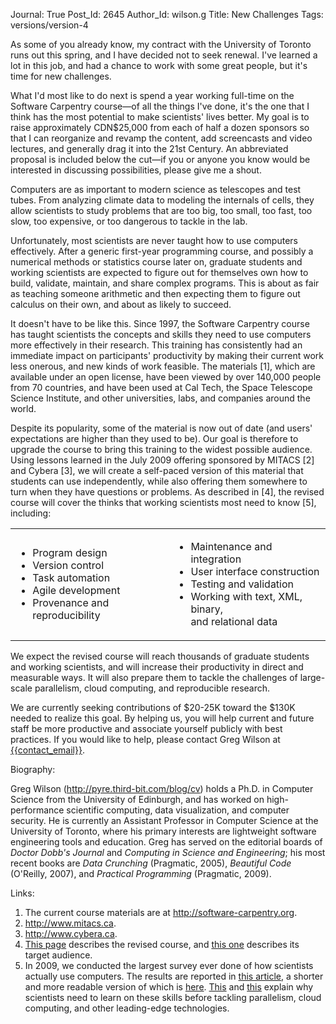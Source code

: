 Journal: True
Post_Id: 2645
Author_Id: wilson.g
Title: New Challenges
Tags: versions/version-4

<p>As some of you already know, my contract with the University of Toronto runs out this spring, and I have decided not to seek renewal. I've learned a lot in this job, and had a chance to work with some great people, but it's time for new challenges.</p>
<p>What I'd most like to do next is spend a year working full-time on the Software Carpentry course&mdash;of all the things I've done, it's the one that I think has the most potential to make scientists' lives better. My goal is to raise approximately CDN$25,000 from each of half a dozen sponsors so that I can reorganize and revamp the content, add screencasts and video lectures, and generally drag it into the 21st Century. An abbreviated proposal is included below the cut&mdash;if you or anyone you know would be interested in discussing possibilities, please give me a shout.</p>
<p>Computers are as important to modern science as telescopes and test tubes. From analyzing climate data to modeling the internals of cells, they allow scientists to study problems that are too big, too small, too fast, too slow, too expensive, or too dangerous to tackle in the lab.</p>
<p>Unfortunately, most scientists are never taught how to use computers effectively. After a generic first-year programming course, and possibly a numerical methods or statistics course later on, graduate students and working scientists are expected to figure out for themselves own how to build, validate, maintain, and share complex programs. This is about as fair as teaching someone arithmetic and then expecting them to figure out calculus on their own, and about as likely to succeed.</p>
<p>It doesn't have to be like this. Since 1997, the Software Carpentry course has taught scientists the concepts and skills they need to use computers more effectively in their research. This training has consistently had an immediate impact on participants' productivity by making their current work less onerous, and new kinds of work feasible. The materials [1], which are available under an open license, have been viewed by over 140,000 people from 70 countries, and have been used at Cal Tech, the Space Telescope Science Institute, and other universities, labs, and companies around the world.</p>
<p>Despite its popularity, some of the material is now out of date (and users' expectations are higher than they used to be). Our goal is therefore to upgrade the course to bring this training to the widest possible audience. Using lessons learned in the July 2009 offering sponsored by MITACS [2] and Cybera [3], we will create a self-paced version of this material that students can use independently, while also offering them somewhere to turn when they have questions or problems. As described in [4], the revised course will cover the thinks that working scientists most need to know [5], including:</p>
<table border="0">
<tbody>
<tr>
<td>
<ul>
<li>Program design</li>
<li>Version control</li>
<li>Task automation</li>
<li>Agile development</li>
<li>Provenance and reproducibility</li>
</ul>
</td>
<td>
<ul>
<li>Maintenance and integration</li>
<li>User interface construction</li>
<li>Testing and validation</li>
<li>Working with text, XML, binary,<br />
and relational data</li>
</ul>
</td>
</tr>
</tbody>
</table>
<p>We expect the revised course will reach thousands of graduate students and working scientists, and will increase their productivity in direct and measurable ways. It will also prepare them to tackle the challenges of large-scale parallelism, cloud computing, and reproducible research.</p>
<p>We are currently seeking contributions of $20-25K toward the $130K needed to realize this goal. By helping us, you will help current and future staff be more productive and associate yourself publicly with best practices. If you would like to help, please contact Greg Wilson at <a href="mailto:{{contact_email}}">{{contact_email}}</a>.</p>
<p>Biography:</p>
<p>Greg Wilson (<a href="http://www.third-bit.com/blog/cv">http://pyre.third-bit.com/blog/cv</a>) holds a Ph.D. in Computer Science from the University of Edinburgh, and has worked on high-performance scientific computing, data visualization, and computer security. He is currently an Assistant Professor in Computer Science at the University of Toronto, where his primary interests are lightweight software engineering tools and education. Greg has served on the editorial boards of <em>Doctor Dobb's Journal</em> and <em>Computing in Science and Engineering</em>; his most recent books are <em>Data Crunching</em> (Pragmatic, 2005), <em>Beautiful Code</em> (O'Reilly, 2007), and <em>Practical Programming</em> (Pragmatic, 2009).</p>
<p>Links:</p>
<ol>
<li>The current course materials are at <a href="http://software-carpentry.org">http://software-carpentry.org</a>.</li>
<li><a href="http://www.mitacs.ca">http://www.mitacs.ca</a>.</li>
<li><a href="http://www.cybera.ca">http://www.cybera.ca</a>.</li>
<li><a href="/4_0/">This page</a> describes the revised course, and <a href="{{root_path}}/about/audience.html">this one</a> describes its target audience.</li>
<li>In 2009, we conducted the largest survey ever done of how scientists actually use computers. The results are reported in <a href="{{root_path}}/files/papers/secse-survey-2009.pdf">this article</a>, a shorter and more readable version of which is <a href="{{root_path}}/files/papers/amsci-survey-2009.pdf">here</a>. <a href="{{root_path}}/files/papers/amsci-swc-2006.pdf">This</a> and <a href="{{root_path}}/files/papers/cise-will-not-learn-2008.pdf">this</a> explain why scientists need to learn on these skills before tackling parallelism, cloud computing, and other leading-edge technologies.</li>
</ol>
